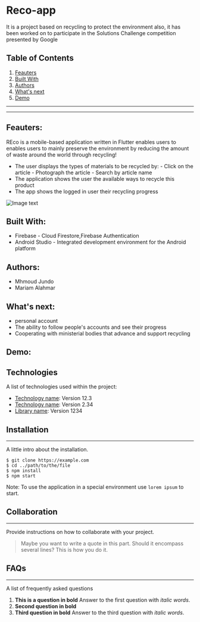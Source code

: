 # Reco-app
It is a project based on recycling to protect the environment also, it has been worked on to participate in the Solutions Challenge competition presented by Google

## Table of Contents
1. [Feauters](#Feauters)
2. [Built With](#Built-With)
3. [Authors](#Authors)
4. [What's next](#What's-next)
5. [Demo](#Demo)

***
***
<a name="Feauters"></a>

## Feauters:
REco  is a mobile-based application written in Flutter enables users to enables users to mainly preserve the environment by reducing the amount of waste around the world through recycling!
- The user displays the types of materials to be recycled by:
      - Click on the article
      - Photograph the article
      - Search by article name
- The application shows the user the available ways to recycle this product
- The app shows the logged in user their recycling progress

![Image text](https://l.top4top.io/p_2647glwqa1.png)

## Built With:
- Firebase - Cloud Firestore,Firebase Authentication
- Android Studio - Integrated development environment for the Android platform

## Authors:
* Mhmoud Jundo
* Mariam Alahmar

## What's next:
- personal account
- The ability to follow people's accounts and see their progress
- Cooperating with ministerial bodies that advance and support recycling

## Demo:


## Technologies

A list of technologies used within the project:
* [Technology name](https://example.com): Version 12.3 
* [Technology name](https://example.com): Version 2.34
* [Library name](https://example.com): Version 1234


## Installation
***
A little intro about the installation. 
```
$ git clone https://example.com
$ cd ../path/to/the/file
$ npm install
$ npm start
```
Note: To use the application in a special environment use ```lorem ipsum``` to start.

## Collaboration
***
Provide instructions on how to collaborate with your project.
> Maybe you want to write a quote in this part. 
> Should it encompass several lines?
> This is how you do it.

## FAQs
***
A list of frequently asked questions
1. **This is a question in bold**
Answer to the first question with _italic words_. 
2. __Second question in bold__ 
3. **Third question in bold**
Answer to the third question with *italic words*.

